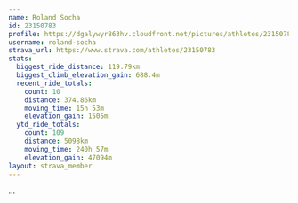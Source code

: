 ```yaml
---
name: Roland Socha
id: 23150783
profile: https://dgalywyr863hv.cloudfront.net/pictures/athletes/23150783/14745672/4/large.jpg
username: roland-socha
strava_url: https://www.strava.com/athletes/23150783
stats:
  biggest_ride_distance: 119.79km
  biggest_climb_elevation_gain: 688.4m
  recent_ride_totals:
    count: 10
    distance: 374.86km
    moving_time: 15h 53m
    elevation_gain: 1505m
  ytd_ride_totals:
    count: 109
    distance: 5098km
    moving_time: 240h 57m
    elevation_gain: 47094m
layout: strava_member
--- 
```

...
